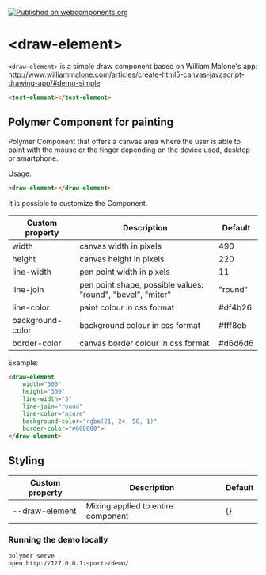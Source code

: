 [![Published on webcomponents.org](https://img.shields.io/badge/webcomponents.org-published-blue.svg)](https://www.webcomponents.org/element/Awandor/draw-element)

# \<draw-element\>

`<draw-element>` is a simple draw component based on William Malone's app:
http://www.williammalone.com/articles/create-html5-canvas-javascript-drawing-app/#demo-simple

<!---
```
<custom-element-demo>
  <template>
    <script src="../webcomponentsjs/webcomponents-lite.js"></script>
    <link rel="import" href="test-element.html">
    <next-code-block></next-code-block>
  </template>
</custom-element-demo>
```
-->
```html
<test-element></test-element>
```

## Polymer Component for painting

Polymer Component that offers a canvas area where the user is able to paint with the mouse or the finger
depending on the device used, desktop or smartphone.

Usage:

```html
<draw-element></draw-element>
```

It is possible to customize the Component.

 Custom property | Description | Default
-----------------|-------------|---------
width | canvas width in pixels | 490
height | canvas height in pixels | 220
line-width | pen point width in pixels | 11
line-join | pen point shape, possible values: "round", "bevel", "miter" | "round"
line-color | paint colour in css format | #df4b26
background-color | background colour in css format | #fff8eb
border-color | canvas border colour in css format | #d6d6d6

Example:

```html
<draw-element
    width="500"
    height="300"
    line-width="5"
    line-join="round"
    line-color="azure"
    background-color="rgba(21, 24, 56, 1)"
    border-color="#000000">
</draw-element>
```

## Styling

 Custom property | Description | Default
-----------------|-------------|---------
--draw-element | Mixing applied to entire component | {}

### Running the demo locally
```sh
polymer serve
open http://127.0.0.1:<port>/demo/
```